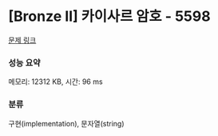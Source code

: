 # [Bronze II] 카이사르 암호 - 5598 

[문제 링크](https://www.acmicpc.net/problem/5598) 

### 성능 요약

메모리: 12312 KB, 시간: 96 ms

### 분류

구현(implementation), 문자열(string)

